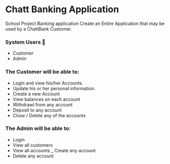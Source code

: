 # Chatt Banking Application
School Project Banking application
Create an Entire Application that may be used by a ChattBank Customer.

### System Users  
- Customer 
- Admin

### The Customer will be able to:
- Login and view his/her Accounts. 
- Update his or her personal information.
- Create a new Account
- View balances on each account
- Withdrawl from any account
- Deposit to any account
- Close / Delete any of the accounts
 

### The Admin will be able to:
- Login 
- View all customers
- View all accounts 
_ Create any account
- Delete any account
